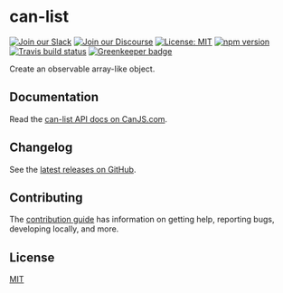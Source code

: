 # can-list

[![Join our Slack](https://img.shields.io/badge/slack-join%20chat-611f69.svg)](https://www.bitovi.com/community/slack?utm_source=badge&utm_medium=badge&utm_campaign=pr-badge&utm_content=badge)
[![Join our Discourse](https://img.shields.io/discourse/https/forums.bitovi.com/posts.svg)](https://forums.bitovi.com/?utm_source=badge&utm_medium=badge&utm_campaign=pr-badge&utm_content=badge)
[![License: MIT](https://img.shields.io/badge/license-MIT-blue.svg)](https://github.com/canjs/can-list/blob/master/LICENSE.md)
[![npm version](https://badge.fury.io/js/can-list.svg)](https://www.npmjs.com/package/can-list)
[![Travis build status](https://travis-ci.org/canjs/can-list.svg?branch=master)](https://travis-ci.org/canjs/can-list)
[![Greenkeeper badge](https://badges.greenkeeper.io/canjs/can-list.svg)](https://greenkeeper.io/)

Create an observable array-like object.

## Documentation

Read the [can-list API docs on CanJS.com](https://canjs.com/doc/can-list.html).

## Changelog

See the [latest releases on GitHub](https://github.com/canjs/can-list/releases).

## Contributing

The [contribution guide](https://github.com/canjs/can-list/blob/master/CONTRIBUTING.md) has information on getting help, reporting bugs, developing locally, and more.

## License

[MIT](https://github.com/canjs/can-list/blob/master/LICENSE.md)
